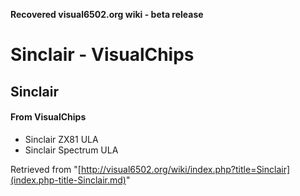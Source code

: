**Recovered visual6502.org wiki - beta release**

# Sinclair - VisualChips

## Sinclair

#### From VisualChips

- Sinclair ZX81 ULA
- Sinclair Spectrum ULA

Retrieved from "[http://visual6502.org/wiki/index.php?title=Sinclair](index.php-title-Sinclair.md)"

